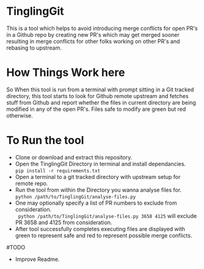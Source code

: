 # TinglingGit
This is a tool which helps to avoid introducing merge conflicts for open PR's in a Github repo by creating new PR's which may get merged sooner resulting in merge conflicts for other folks working on other PR's and rebasing to upstream.

# How Things Work here
So When this tool is run from a terminal with prompt sitting in a Git tracked directory, this tool starts to look for Github remote upstream and fetches stuff from Github and report whether the files in current directory are being modified in any of the open PR's. Files safe to modify are green but red otherwise.

# To Run the tool

* Clone or download and extract this repository.
* Open the TinglingGit Directory in terminal and install dependancies.<br>
  ` pip install -r requirements.txt `
* Open a terminal to a git tracked directory with upstream setup for remote repo.
* Run the tool from within the Directory you wanna analyse files for.<br>
  ` python /path/to/TinglingGit/analyse-files.py `
* One may optionally specify a list of PR numbers to exclude from consideration.<br>
  ` python /path/to/TinglingGit/analyse-files.py 3658 4125` will exclude PR 3658 and 4125 from consideration.
* After tool successfully completes executing files are displayed with green to represent safe and red to represent possible merge conflicts.

#TODO

* Improve Readme.
